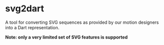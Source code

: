 # svg2dart

A tool for converting SVG sequences as provided by our motion designers into a Dart representation.

**Note: only a very limited set of SVG features is supported**
